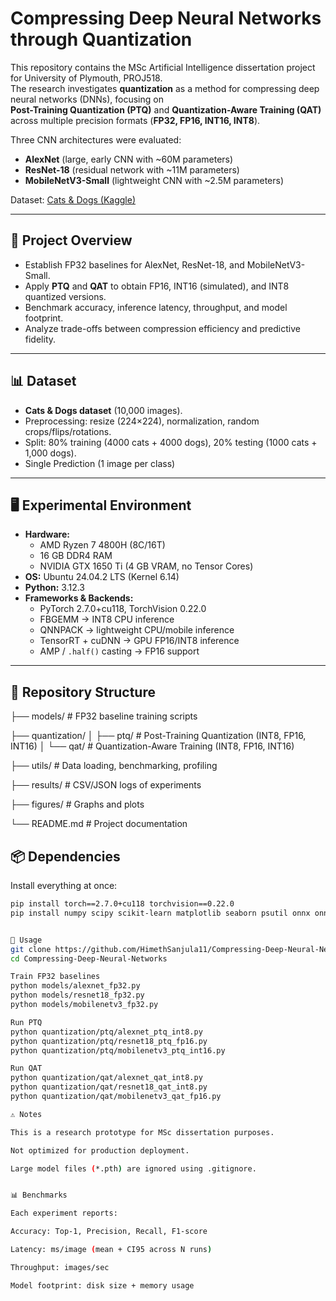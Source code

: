 # Compressing Deep Neural Networks through Quantization

This repository contains the MSc Artificial Intelligence dissertation project for University of Plymouth, PROJ518.  
The research investigates **quantization** as a method for compressing deep neural networks (DNNs), focusing on  
**Post-Training Quantization (PTQ)** and **Quantization-Aware Training (QAT)** across multiple precision formats (**FP32, FP16, INT16, INT8**).

Three CNN architectures were evaluated:
- **AlexNet** (large, early CNN with ~60M parameters)
- **ResNet-18** (residual network with ~11M parameters)
- **MobileNetV3-Small** (lightweight CNN with ~2.5M parameters)

Dataset: [Cats & Dogs (Kaggle)](https://www.kaggle.com/datasets/d4rklucif3r/cat-and-dogs)

---

## 📖 Project Overview
- Establish FP32 baselines for AlexNet, ResNet-18, and MobileNetV3-Small.  
- Apply **PTQ** and **QAT** to obtain FP16, INT16 (simulated), and INT8 quantized versions.  
- Benchmark accuracy, inference latency, throughput, and model footprint.  
- Analyze trade-offs between compression efficiency and predictive fidelity.  

---

## 📊 Dataset
- **Cats & Dogs dataset** (10,000 images).  
- Preprocessing: resize (224×224), normalization, random crops/flips/rotations.  
- Split: 80% training (4000 cats + 4000 dogs), 20% testing (1000 cats + 1,000 dogs).  
- Single Prediction (1 image per class)

---

## 🖥️ Experimental Environment
- **Hardware:** 
  - AMD Ryzen 7 4800H (8C/16T)  
  - 16 GB DDR4 RAM  
  - NVIDIA GTX 1650 Ti (4 GB VRAM, no Tensor Cores)  
- **OS:** Ubuntu 24.04.2 LTS (Kernel 6.14)  
- **Python:** 3.12.3  
- **Frameworks & Backends:**  
  - PyTorch 2.7.0+cu118, TorchVision 0.22.0  
  - FBGEMM → INT8 CPU inference  
  - QNNPACK → lightweight CPU/mobile inference  
  - TensorRT + cuDNN → GPU FP16/INT8 inference  
  - AMP / `.half()` casting → FP16 support  

---

## 📂 Repository Structure
├── models/ # FP32 baseline training scripts

├── quantization/
│ ├── ptq/ # Post-Training Quantization (INT8, FP16, INT16)
│ └── qat/ # Quantization-Aware Training (INT8, FP16, INT16)

├── utils/ # Data loading, benchmarking, profiling

├── results/ # CSV/JSON logs of experiments

├── figures/ # Graphs and plots

└── README.md # Project documentation

## 📦 Dependencies
Install everything at once:
```bash
pip install torch==2.7.0+cu118 torchvision==0.22.0
pip install numpy scipy scikit-learn matplotlib seaborn psutil onnx onnxruntime


🚀 Usage
git clone https://github.com/HimethSanjula11/Compressing-Deep-Neural-Networks.git
cd Compressing-Deep-Neural-Networks

Train FP32 baselines
python models/alexnet_fp32.py
python models/resnet18_fp32.py
python models/mobilenetv3_fp32.py

Run PTQ
python quantization/ptq/alexnet_ptq_int8.py
python quantization/ptq/resnet18_ptq_fp16.py
python quantization/ptq/mobilenetv3_ptq_int16.py

Run QAT
python quantization/qat/alexnet_qat_int8.py
python quantization/qat/resnet18_qat_int8.py
python quantization/qat/mobilenetv3_qat_fp16.py

⚠️ Notes

This is a research prototype for MSc dissertation purposes.

Not optimized for production deployment.

Large model files (*.pth) are ignored using .gitignore.


📊 Benchmarks

Each experiment reports:

Accuracy: Top-1, Precision, Recall, F1-score

Latency: ms/image (mean + CI95 across N runs)

Throughput: images/sec

Model footprint: disk size + memory usage
